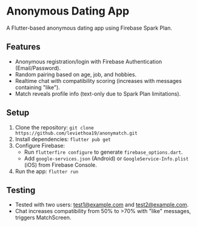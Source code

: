 # Anonymous Dating App
A Flutter-based anonymous dating app using Firebase Spark Plan.
## Features
- Anonymous registration/login with Firebase Authentication (Email/Password).
- Random pairing based on age, job, and hobbies.
- Realtime chat with compatibility scoring (increases with messages containing "like").
- Match reveals profile info (text-only due to Spark Plan limitations).
## Setup
1. Clone the repository: `git clone https://github.com/leviethoa19/anonymatch.git`
2. Install dependencies: `flutter pub get`
3. Configure Firebase:
   - Run `flutterfire configure` to generate `firebase_options.dart`.
   - Add `google-services.json` (Android) or `GoogleService-Info.plist` (iOS) from Firebase Console.
4. Run the app: `flutter run`
## Testing
- Tested with two users: test1@example.com and test2@example.com.
- Chat increases compatibility from 50% to >70% with "like" messages, triggers MatchScreen.
